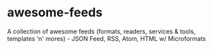 # awesome-feeds
A collection of awesome feeds (formats, readers, services &amp; tools, templates 'n' mores) - JSON Feed, RSS, Atom, HTML w/ Microformats
